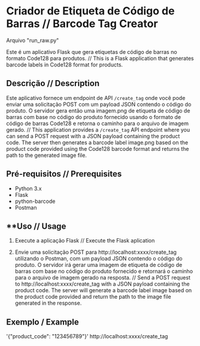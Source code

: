 # **Criador de Etiqueta de Código de Barras // Barcode Tag Creator**

Arquivo "run_raw.py"

Este é um aplicativo Flask que gera etiquetas de código de barras no formato Code128 para produtos. // This is a Flask application that generates barcode labels in Code128 format for products.

## **Descrição // Description**

Este aplicativo fornece um endpoint de API `/create_tag` onde você pode enviar uma solicitação POST com um payload JSON contendo o código do produto. O servidor gera então uma imagem.png de etiqueta de código de barras com base no código do produto fornecido usando o formato de código de barras Code128 e retorna o caminho para o arquivo de imagem gerado. // This application provides a `/create_tag` API endpoint where you can send a POST request with a JSON payload containing the product code. The server then generates a barcode label image.png based on the product code provided using the Code128 barcode format and returns the path to the generated image file.

## **Pré-requisitos // Prerequisites**
- Python 3.x
- Flask
- python-barcode
- Postman

## **Uso // Usage
1. Execute a aplicação Flask // Execute the Flask aplication
  
2. Envie uma solicitação POST para http://localhost:xxxx/create_tag utilizando o Postman, com um payload JSON contendo o código do produto.
O servidor irá gerar uma imagem de etiqueta de código de barras com base no código do produto fornecido e retornará o caminho para o arquivo de imagem gerado na resposta. // Send a POST request to http://localhost:xxxx/create_tag with a JSON payload containing the product code. The server will generate a barcode label image based on the product code provided and return the path to the image file generated in the response.

## **Exemplo / Example**
'{"product_code": "123456789"}' http://localhost:xxxx/create_tag

